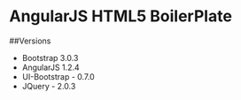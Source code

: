 # AngularJS HTML5 BoilerPlate

##Versions

* Bootstrap 3.0.3
* AngularJS 1.2.4
* UI-Bootstrap - 0.7.0
* JQuery - 2.0.3

